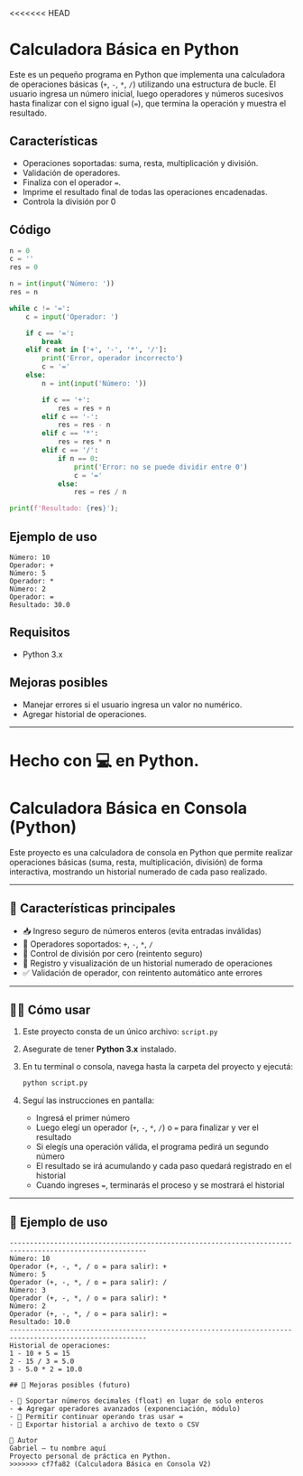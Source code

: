 <<<<<<< HEAD
# Calculadora Básica en Python

Este es un pequeño programa en Python que implementa una calculadora de operaciones básicas (`+`, `-`, `*`, `/`) utilizando una estructura de bucle. El usuario ingresa un número inicial, luego operadores y números sucesivos hasta finalizar con el signo igual (`=`), que termina la operación y muestra el resultado.

## Características

- Operaciones soportadas: suma, resta, multiplicación y división.
- Validación de operadores.
- Finaliza con el operador `=`.
- Imprime el resultado final de todas las operaciones encadenadas.
- Controla la división por 0

## Código

```python
n = 0
c = ''
res = 0

n = int(input('Número: '))
res = n

while c != '=':
    c = input('Operador: ')

    if c == '=':
        break
    elif c not in ['+', '-', '*', '/']:
        print('Error, operador incorrecto')
        c = '='
    else:
        n = int(input('Número: '))

        if c == '+':
            res = res + n
        elif c == '-':
            res = res - n
        elif c == '*':
            res = res * n
        elif c == '/':
            if n == 0:
                print('Error: no se puede dividir entre 0')
                c = '='
            else:
                res = res / n

print(f'Resultado: {res}');
```

## Ejemplo de uso

```text
Número: 10
Operador: +
Número: 5
Operador: *
Número: 2
Operador: =
Resultado: 30.0
```

## Requisitos

- Python 3.x

## Mejoras posibles

- Manejar errores si el usuario ingresa un valor no numérico.
- Agregar historial de operaciones.

---

Hecho con 💻 en Python.
=======
# Calculadora Básica en Consola (Python)

Este proyecto es una calculadora de consola en Python que permite realizar operaciones básicas (suma, resta, multiplicación, división) de forma interactiva, mostrando un historial numerado de cada paso realizado.

---

## 🚀 Características principales

- 📥 Ingreso seguro de números enteros (evita entradas inválidas)
- 🧮 Operadores soportados: `+`, `-`, `*`, `/`
- 🛑 Control de división por cero (reintento seguro)
- 📝 Registro y visualización de un historial numerado de operaciones
- ✅ Validación de operador, con reintento automático ante errores

---

## 🧑‍💻 Cómo usar

1. Este proyecto consta de un único archivo: `script.py`
2. Asegurate de tener **Python 3.x** instalado.
3. En tu terminal o consola, navega hasta la carpeta del proyecto y ejecutá:

    ```bash
    python script.py
    ```

4. Seguí las instrucciones en pantalla:
   - Ingresá el primer número
   - Luego elegí un operador (`+`, `-`, `*`, `/`) o `=` para finalizar y ver el resultado
   - Si elegís una operación válida, el programa pedirá un segundo número
   - El resultado se irá acumulando y cada paso quedará registrado en el historial
   - Cuando ingreses `=`, terminarás el proceso y se mostrará el historial

---

## 🧪 Ejemplo de uso

```text
--------------------------------------------------------------------------------------------------------
Número: 10
Operador (+, -, *, / o = para salir): +
Número: 5
Operador (+, -, *, / o = para salir): /
Número: 3
Operador (+, -, *, / o = para salir): *
Número: 2
Operador (+, -, *, / o = para salir): =
Resultado: 10.0
--------------------------------------------------------------------------------------------------------
Historial de operaciones:
1 - 10 + 5 = 15
2 - 15 / 3 = 5.0
3 - 5.0 * 2 = 10.0

## 📌 Mejoras posibles (futuro)

- 🚫 Soportar números decimales (float) en lugar de solo enteros
- ➕ Agregar operadores avanzados (exponenciación, módulo)
- 🔄 Permitir continuar operando tras usar =
- 💾 Exportar historial a archivo de texto o CSV

📝 Autor
Gabriel – tu nombre aquí
Proyecto personal de práctica en Python.
>>>>>>> cf7fa82 (Calculadora Básica en Consola V2)
